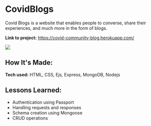 # CovidBlogs
Covid Blogs is a website that enables people to converse, share their experiences, and much more in the form of blogs.

**Link to project:** https://covid-community-blog.herokuapp.com/

![]([http://placecorgi.com/1200/650](https://lh3.googleusercontent.com/qxEukbrLYeQAxlvZ2ijZHh9hqoUB01Oo4CIKMFVZRtVpWaFDSUkTaxWNTIn5w50TKvcuMK3XFkJ3kv42-42DXdnGCGUklkVHIbRdzhh-raOWl8ydm-w_b9P_MKEmzQBkA7YrG-21dnOaQVRWzy68o2W97S0EJ1gtXEnAzRZa3Ilnqkn9lUxBDk6cppztFbSiM_fcC-EAhVGl3xno3GZl63sY3wD3Uow_o0fyeCkKKvU-v7XzPoUlw91fV88iZnwJKm6dlKi7wDu3a56OBANxUqE40EtvhbmtKstHgU7bM6OWoXUPP_Yw-xzxkSRq_HCV8C68tzTtSfSTWOutzUBvtSt3ZTvr7aHYgt5lagUKP1YEU8DNSOK0kJ8iOdAkXUruyRMiCZ2N2Yz6k0OhNCaMAk2dgnMjK4dmLmpwvlGinAiD4i2jiosB_uBUdzJtlKflvLbZQSbl8bUlrnhs1WQyNYvklaEoDA41dGeFxWjZ3RusYdDwvcv-OjfCFQ4SErPwFpZ9_Zm4wkR2223t_KiS9MoAFaeEUrYQ-TIJd0igkp_tZaNev-XoSslq3i3vNqWHZUFIK26zk-aRGJrMvMTkkW1UdQ8qI3P8TLeavFkKhx-Ea16gP0eO5ZuvBNpDOl6KI35nd-NnOFgiivRmE2SnZF87OWBr5u4eopcY00bpLnX5iJVZ5cwXk-8xiVEJwZBPlofrtQCKGR6lLJ9AFOPOJRbRQ0P4Tog5B7ucg-jjdjACH-lB7G83t_wZcbP1UA=w1337-h831-no?authuser=0))


## How It's Made:

**Tech used:** HTML, CSS, Ejs, Express, MongoDB, Nodejs


## Lessons Learned:

- Authentication using Passport
- Handling requests and responses
- Schema creation using Mongoose
- CRUD operations

